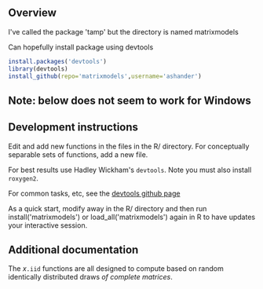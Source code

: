 ## Overview
 I've called the package 'tamp' but the directory is named matrixmodels

Can hopefully install package using devtools

````R
install.packages('devtools')
library(devtools)
install_github(repo='matrixmodels',username='ashander')
````

## Note: below does not seem to work for Windows

## Development instructions 

Edit and add new functions in the files in the R/ directory. 
For conceptually separable sets of functions, add a new file. 

For best results use Hadley Wickham's `devtools`. Note you must also install `roxygen2`. 

For common tasks, etc, see the [devtools github page](https://github.com/hadley/devtools)

As a quick start, modify away in the R/ directory and then run install('matrixmodels') or load_all('matrixmodels') again in R to have updates your interactive session.

## Additional documentation

The _x_`.iid` functions are all designed to compute based on random identically distributed draws _of complete matrices_. 





